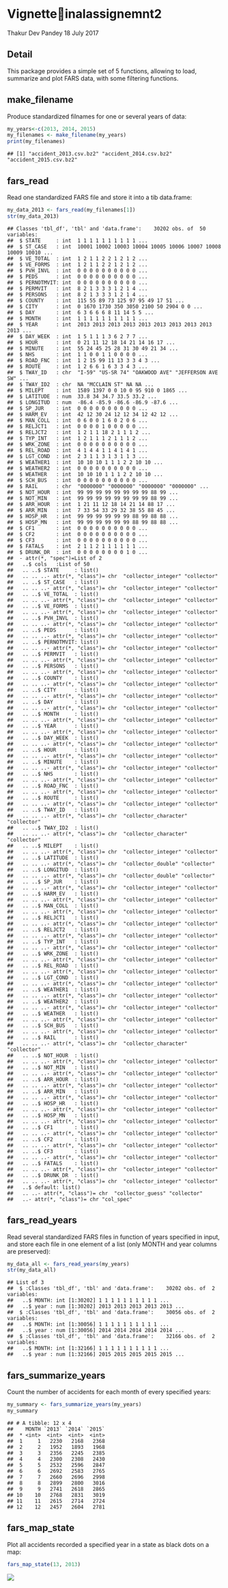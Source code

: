 Vignetteinalassignemnt2
================
Thakur Dev Pandey
18 July 2017

Detail
------

This package provides a simple set of 5 functions, allowing to load, summarize and plot FARS data, with some filtering functions.

make\_filename
--------------

Produce standardized filnames for one or several years of data:

``` r
my_years<-c(2013, 2014, 2015)
my_filenames <- make_filename(my_years)
print(my_filenames)
```

    ## [1] "accident_2013.csv.bz2" "accident_2014.csv.bz2" "accident_2015.csv.bz2"

fars\_read
----------

Read one standardized FARS file and store it into a tib data.frame:

``` r
my_data_2013 <- fars_read(my_filenames[1])
str(my_data_2013)
```

    ## Classes 'tbl_df', 'tbl' and 'data.frame':    30202 obs. of  50 variables:
    ##  $ STATE     : int  1 1 1 1 1 1 1 1 1 1 ...
    ##  $ ST_CASE   : int  10001 10002 10003 10004 10005 10006 10007 10008 10009 10010 ...
    ##  $ VE_TOTAL  : int  1 2 1 1 2 2 1 2 1 2 ...
    ##  $ VE_FORMS  : int  1 2 1 1 2 2 1 2 1 2 ...
    ##  $ PVH_INVL  : int  0 0 0 0 0 0 0 0 0 0 ...
    ##  $ PEDS      : int  0 0 0 0 0 0 0 0 0 0 ...
    ##  $ PERNOTMVIT: int  0 0 0 0 0 0 0 0 0 0 ...
    ##  $ PERMVIT   : int  8 2 1 3 3 3 1 2 1 4 ...
    ##  $ PERSONS   : int  8 2 1 3 3 3 1 2 1 4 ...
    ##  $ COUNTY    : int  115 55 89 73 125 97 95 49 17 51 ...
    ##  $ CITY      : int  0 1670 1730 350 3050 2100 50 2904 0 0 ...
    ##  $ DAY       : int  6 3 6 6 6 8 11 14 5 5 ...
    ##  $ MONTH     : int  1 1 1 1 1 1 1 1 1 1 ...
    ##  $ YEAR      : int  2013 2013 2013 2013 2013 2013 2013 2013 2013 2013 ...
    ##  $ DAY_WEEK  : int  1 5 1 1 1 3 6 2 7 7 ...
    ##  $ HOUR      : int  0 21 11 12 18 14 21 14 16 17 ...
    ##  $ MINUTE    : int  55 24 45 25 28 31 30 49 21 34 ...
    ##  $ NHS       : int  1 1 0 0 1 1 0 0 0 0 ...
    ##  $ ROAD_FNC  : int  1 2 15 99 11 13 3 3 4 3 ...
    ##  $ ROUTE     : int  1 2 6 6 1 6 3 3 4 3 ...
    ##  $ TWAY_ID   : chr  "I-59" "US-SR 74" "OAKWOOD AVE" "JEFFERSON AVE SW" ...
    ##  $ TWAY_ID2  : chr  NA "MCCLAIN ST" NA NA ...
    ##  $ MILEPT    : int  1589 1397 0 0 10 0 95 910 0 1865 ...
    ##  $ LATITUDE  : num  33.8 34 34.7 33.5 33.2 ...
    ##  $ LONGITUD  : num  -86.4 -85.9 -86.6 -86.9 -87.6 ...
    ##  $ SP_JUR    : int  0 0 0 0 0 0 0 0 0 0 ...
    ##  $ HARM_EV   : int  42 12 30 24 12 12 34 12 42 12 ...
    ##  $ MAN_COLL  : int  0 6 0 0 1 6 0 2 0 6 ...
    ##  $ RELJCT1   : int  0 0 0 0 1 0 0 0 0 0 ...
    ##  $ RELJCT2   : int  1 2 1 1 18 2 1 1 1 2 ...
    ##  $ TYP_INT   : int  1 2 1 1 1 2 1 1 1 2 ...
    ##  $ WRK_ZONE  : int  0 0 0 0 0 0 0 0 0 0 ...
    ##  $ REL_ROAD  : int  4 1 4 4 1 1 4 1 4 1 ...
    ##  $ LGT_COND  : int  2 3 1 1 3 1 3 1 1 3 ...
    ##  $ WEATHER1  : int  10 10 10 1 1 1 2 2 10 10 ...
    ##  $ WEATHER2  : int  0 0 0 0 0 0 0 0 0 0 ...
    ##  $ WEATHER   : int  10 10 10 1 1 1 2 2 10 10 ...
    ##  $ SCH_BUS   : int  0 0 0 0 0 0 0 0 0 0 ...
    ##  $ RAIL      : chr  "0000000" "0000000" "0000000" "0000000" ...
    ##  $ NOT_HOUR  : int  99 99 99 99 99 99 99 99 88 99 ...
    ##  $ NOT_MIN   : int  99 99 99 99 99 99 99 99 88 99 ...
    ##  $ ARR_HOUR  : int  1 21 11 12 18 14 21 14 88 17 ...
    ##  $ ARR_MIN   : int  7 33 54 33 29 32 38 55 88 45 ...
    ##  $ HOSP_HR   : int  99 99 99 99 99 99 88 99 88 88 ...
    ##  $ HOSP_MN   : int  99 99 99 99 99 99 88 99 88 88 ...
    ##  $ CF1       : int  0 0 0 0 0 0 0 0 0 0 ...
    ##  $ CF2       : int  0 0 0 0 0 0 0 0 0 0 ...
    ##  $ CF3       : int  0 0 0 0 0 0 0 0 0 0 ...
    ##  $ FATALS    : int  2 1 1 2 1 1 1 1 1 1 ...
    ##  $ DRUNK_DR  : int  0 0 0 0 0 0 0 0 1 0 ...
    ##  - attr(*, "spec")=List of 2
    ##   ..$ cols   :List of 50
    ##   .. ..$ STATE     : list()
    ##   .. .. ..- attr(*, "class")= chr  "collector_integer" "collector"
    ##   .. ..$ ST_CASE   : list()
    ##   .. .. ..- attr(*, "class")= chr  "collector_integer" "collector"
    ##   .. ..$ VE_TOTAL  : list()
    ##   .. .. ..- attr(*, "class")= chr  "collector_integer" "collector"
    ##   .. ..$ VE_FORMS  : list()
    ##   .. .. ..- attr(*, "class")= chr  "collector_integer" "collector"
    ##   .. ..$ PVH_INVL  : list()
    ##   .. .. ..- attr(*, "class")= chr  "collector_integer" "collector"
    ##   .. ..$ PEDS      : list()
    ##   .. .. ..- attr(*, "class")= chr  "collector_integer" "collector"
    ##   .. ..$ PERNOTMVIT: list()
    ##   .. .. ..- attr(*, "class")= chr  "collector_integer" "collector"
    ##   .. ..$ PERMVIT   : list()
    ##   .. .. ..- attr(*, "class")= chr  "collector_integer" "collector"
    ##   .. ..$ PERSONS   : list()
    ##   .. .. ..- attr(*, "class")= chr  "collector_integer" "collector"
    ##   .. ..$ COUNTY    : list()
    ##   .. .. ..- attr(*, "class")= chr  "collector_integer" "collector"
    ##   .. ..$ CITY      : list()
    ##   .. .. ..- attr(*, "class")= chr  "collector_integer" "collector"
    ##   .. ..$ DAY       : list()
    ##   .. .. ..- attr(*, "class")= chr  "collector_integer" "collector"
    ##   .. ..$ MONTH     : list()
    ##   .. .. ..- attr(*, "class")= chr  "collector_integer" "collector"
    ##   .. ..$ YEAR      : list()
    ##   .. .. ..- attr(*, "class")= chr  "collector_integer" "collector"
    ##   .. ..$ DAY_WEEK  : list()
    ##   .. .. ..- attr(*, "class")= chr  "collector_integer" "collector"
    ##   .. ..$ HOUR      : list()
    ##   .. .. ..- attr(*, "class")= chr  "collector_integer" "collector"
    ##   .. ..$ MINUTE    : list()
    ##   .. .. ..- attr(*, "class")= chr  "collector_integer" "collector"
    ##   .. ..$ NHS       : list()
    ##   .. .. ..- attr(*, "class")= chr  "collector_integer" "collector"
    ##   .. ..$ ROAD_FNC  : list()
    ##   .. .. ..- attr(*, "class")= chr  "collector_integer" "collector"
    ##   .. ..$ ROUTE     : list()
    ##   .. .. ..- attr(*, "class")= chr  "collector_integer" "collector"
    ##   .. ..$ TWAY_ID   : list()
    ##   .. .. ..- attr(*, "class")= chr  "collector_character" "collector"
    ##   .. ..$ TWAY_ID2  : list()
    ##   .. .. ..- attr(*, "class")= chr  "collector_character" "collector"
    ##   .. ..$ MILEPT    : list()
    ##   .. .. ..- attr(*, "class")= chr  "collector_integer" "collector"
    ##   .. ..$ LATITUDE  : list()
    ##   .. .. ..- attr(*, "class")= chr  "collector_double" "collector"
    ##   .. ..$ LONGITUD  : list()
    ##   .. .. ..- attr(*, "class")= chr  "collector_double" "collector"
    ##   .. ..$ SP_JUR    : list()
    ##   .. .. ..- attr(*, "class")= chr  "collector_integer" "collector"
    ##   .. ..$ HARM_EV   : list()
    ##   .. .. ..- attr(*, "class")= chr  "collector_integer" "collector"
    ##   .. ..$ MAN_COLL  : list()
    ##   .. .. ..- attr(*, "class")= chr  "collector_integer" "collector"
    ##   .. ..$ RELJCT1   : list()
    ##   .. .. ..- attr(*, "class")= chr  "collector_integer" "collector"
    ##   .. ..$ RELJCT2   : list()
    ##   .. .. ..- attr(*, "class")= chr  "collector_integer" "collector"
    ##   .. ..$ TYP_INT   : list()
    ##   .. .. ..- attr(*, "class")= chr  "collector_integer" "collector"
    ##   .. ..$ WRK_ZONE  : list()
    ##   .. .. ..- attr(*, "class")= chr  "collector_integer" "collector"
    ##   .. ..$ REL_ROAD  : list()
    ##   .. .. ..- attr(*, "class")= chr  "collector_integer" "collector"
    ##   .. ..$ LGT_COND  : list()
    ##   .. .. ..- attr(*, "class")= chr  "collector_integer" "collector"
    ##   .. ..$ WEATHER1  : list()
    ##   .. .. ..- attr(*, "class")= chr  "collector_integer" "collector"
    ##   .. ..$ WEATHER2  : list()
    ##   .. .. ..- attr(*, "class")= chr  "collector_integer" "collector"
    ##   .. ..$ WEATHER   : list()
    ##   .. .. ..- attr(*, "class")= chr  "collector_integer" "collector"
    ##   .. ..$ SCH_BUS   : list()
    ##   .. .. ..- attr(*, "class")= chr  "collector_integer" "collector"
    ##   .. ..$ RAIL      : list()
    ##   .. .. ..- attr(*, "class")= chr  "collector_character" "collector"
    ##   .. ..$ NOT_HOUR  : list()
    ##   .. .. ..- attr(*, "class")= chr  "collector_integer" "collector"
    ##   .. ..$ NOT_MIN   : list()
    ##   .. .. ..- attr(*, "class")= chr  "collector_integer" "collector"
    ##   .. ..$ ARR_HOUR  : list()
    ##   .. .. ..- attr(*, "class")= chr  "collector_integer" "collector"
    ##   .. ..$ ARR_MIN   : list()
    ##   .. .. ..- attr(*, "class")= chr  "collector_integer" "collector"
    ##   .. ..$ HOSP_HR   : list()
    ##   .. .. ..- attr(*, "class")= chr  "collector_integer" "collector"
    ##   .. ..$ HOSP_MN   : list()
    ##   .. .. ..- attr(*, "class")= chr  "collector_integer" "collector"
    ##   .. ..$ CF1       : list()
    ##   .. .. ..- attr(*, "class")= chr  "collector_integer" "collector"
    ##   .. ..$ CF2       : list()
    ##   .. .. ..- attr(*, "class")= chr  "collector_integer" "collector"
    ##   .. ..$ CF3       : list()
    ##   .. .. ..- attr(*, "class")= chr  "collector_integer" "collector"
    ##   .. ..$ FATALS    : list()
    ##   .. .. ..- attr(*, "class")= chr  "collector_integer" "collector"
    ##   .. ..$ DRUNK_DR  : list()
    ##   .. .. ..- attr(*, "class")= chr  "collector_integer" "collector"
    ##   ..$ default: list()
    ##   .. ..- attr(*, "class")= chr  "collector_guess" "collector"
    ##   ..- attr(*, "class")= chr "col_spec"

fars\_read\_years
-----------------

Read several standardized FARS files in function of years specified in input, and store each file in one element of a list (only MONTH and year columns are preserved):

``` r
my_data_all <- fars_read_years(my_years)
str(my_data_all)
```

    ## List of 3
    ##  $ :Classes 'tbl_df', 'tbl' and 'data.frame':    30202 obs. of  2 variables:
    ##   ..$ MONTH: int [1:30202] 1 1 1 1 1 1 1 1 1 1 ...
    ##   ..$ year : num [1:30202] 2013 2013 2013 2013 2013 ...
    ##  $ :Classes 'tbl_df', 'tbl' and 'data.frame':    30056 obs. of  2 variables:
    ##   ..$ MONTH: int [1:30056] 1 1 1 1 1 1 1 1 1 1 ...
    ##   ..$ year : num [1:30056] 2014 2014 2014 2014 2014 ...
    ##  $ :Classes 'tbl_df', 'tbl' and 'data.frame':    32166 obs. of  2 variables:
    ##   ..$ MONTH: int [1:32166] 1 1 1 1 1 1 1 1 1 1 ...
    ##   ..$ year : num [1:32166] 2015 2015 2015 2015 2015 ...

fars\_summarize\_years
----------------------

Count the number of accidents for each month of every specified years:

``` r
my_summary <- fars_summarize_years(my_years)
my_summary
```

    ## # A tibble: 12 x 4
    ##    MONTH `2013` `2014` `2015`
    ##  * <int>  <int>  <int>  <int>
    ##  1     1   2230   2168   2368
    ##  2     2   1952   1893   1968
    ##  3     3   2356   2245   2385
    ##  4     4   2300   2308   2430
    ##  5     5   2532   2596   2847
    ##  6     6   2692   2583   2765
    ##  7     7   2660   2696   2998
    ##  8     8   2899   2800   3016
    ##  9     9   2741   2618   2865
    ## 10    10   2768   2831   3019
    ## 11    11   2615   2714   2724
    ## 12    12   2457   2604   2781

fars\_map\_state
----------------

Plot all accidents recorded a specified year in a state as black dots on a map:

``` r
fars_map_state(13, 2013)
```

![](vignette_files/figure-markdown_github-ascii_identifiers/unnamed-chunk-5-1.png)
